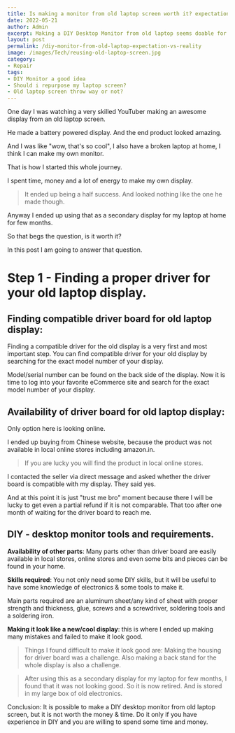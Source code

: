 ```yaml
---
title: Is making a monitor from old laptop screen worth it? expectation vs reality.
date: 2022-05-21
author: Admin  
excerpt: Making a DIY Desktop Monitor from old laptop seems doable for any avarage DIY enthusiast. But is it worth the money & time? Here is my experiecne.
layout: post
permalink: /diy-monitor-from-old-laptop-expectation-vs-reality
image: /images/Tech/reusing-old-laptop-screen.jpg
category:
- Repair
tags:
- DIY Monitor a good idea
- Should i repurpose my laptop screen?
- Old laptop screen throw way or not?
---
```


One day I was watching a very skilled YouTuber making an awesome display from an old laptop screen.
 
He made a battery powered display. And the end product looked amazing.
 
And I was like "wow, that's so cool", I also have a broken laptop at home, I think I can make my own monitor.
 
That is how I started this whole journey. 

I spent time, money and a lot of energy to make my own display.
 
> It ended up being a half success. And looked nothing like the one he made though.
 
Anyway I ended up using that as a secondary display for my laptop at home for few months.
 
So that begs the question, is it worth it?
 
In this post I am going to answer that question.
 
# Step 1 - Finding a proper driver for your old laptop display.
 
## Finding compatible driver board for old laptop display:
 
Finding a compatible driver for the old display is a very first and most important step. You can find compatible driver for your old display by searching for the exact model number of your display.
 
Model/serial number can be found on the back side of the display. Now it is time to log into your favorite eCommerce site and search for the exact model number of your display.
 
## Availability of driver board for old laptop display:
 
Only option here is looking online.
 
I ended up buying from Chinese website, because the product was not available in local online stores including amazon.in. 

> If you are lucky you will find the product in local online stores.
 
I contacted the seller via direct message and asked whether the driver board is compatible with my display. They said yes.
 
And at this point it is just "trust me bro" moment because there I will be lucky to get even a partial refund if it is not comparable. That too after one month of waiting for the driver board to reach me.
 
 
## DIY - desktop monitor tools and requirements.
 
 
**Availability of other parts**: Many parts other than driver board are easily available in local stores, online stores and even some bits and pieces can be found in your home.
 
**Skills required**: You not only need some DIY skills, but it will be useful to have some knowledge of electronics & some tools to make it.
 
Main parts required are an aluminum sheet/any kind of sheet with proper strength and thickness, glue, screws and a screwdriver, soldering tools and a soldering iron.
 
**Making it look like a new/cool display**: this is where I ended up making many mistakes and failed to make it look good.
 
>Things I found difficult to make it look good are: Making the housing for driver board was a challenge. Also making a back stand for the whole display is also a challenge.

>After using this as a secondary display for my laptop for few months, I found that it was not looking good. So it is now retired. And is stored in my large box of old electronics.
 
Conclusion: It is possible to make a DIY desktop monitor from old laptop screen, but it is not worth the money & time. Do it only if you have experience in DIY and you are willing to spend some time and money.
